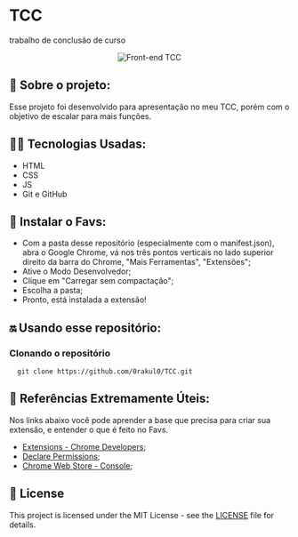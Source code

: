 # TCC
trabalho de conclusão de curso

<div align="center">
<img src="https://i.ibb.co/FVWsr2F/Front-end-TCC.png" alt="Front-end TCC">
</div>

## 📃 Sobre o projeto:
Esse projeto foi desenvolvido para apresentação no meu TCC, porém com o objetivo de escalar para mais funções.


## 👩‍💻 Tecnologias Usadas:
- HTML
- CSS
- JS
- Git e GitHub


## 📲 Instalar o Favs:
- Com a pasta desse repositório (especialmente com o manifest.json), abra o Google Chrome, vá nos três pontos verticais no lado superior direito da barra do Chrome, "Mais Ferramentas", "Extensões"; 
- Ative o Modo Desenvolvedor;
- Clique em "Carregar sem compactação";
- Escolha a pasta;
- Pronto, está instalada a extensão!


## 🔛 Usando esse repositório:
### Clonando o repositório
```
  git clone https://github.com/0rakul0/TCC.git
```

## 🔗 Referências Extremamente Úteis:
Nos links abaixo você pode aprender a base que precisa para criar sua extensão, e entender o que é feito no Favs.
- [Extensions - Chrome Developers](https://developer.chrome.com/docs/extensions/);
- [Declare Permissions](https://developer.chrome.com/docs/extensions/mv3/declare_permissions/);
- [Chrome Web Store - Console](https://chrome.google.com/webstore/devconsole/register?hl=pt-BR);


## 📜 License
This project is licensed under the MIT License - see the [LICENSE](https://github.com/warleys14/S-Compras/blob/master/LICENSE) file for details.
